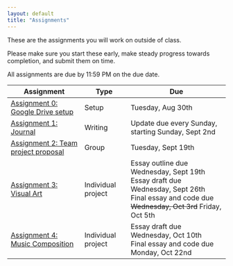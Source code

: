 ```yaml
---
layout: default
title: "Assignments"
---
```


These are the assignments you will work on outside of class.

Please make sure you start these early, make steady progress towards completion, and submit them on time.

All assignments are due by 11:59 PM on the due date.

Assignment | Type | Due
---------- | ---- |  ---
[Assignment 0: Google Drive setup](assign00.html) | Setup | Tuesday, Aug 30th 
[Assignment 1: Journal](assign01.html) | Writing | Update due every Sunday, starting Sunday, Sept 2nd
[Assignment 2: Team project proposal](assign02.html) | Group | Tuesday, Sept 19th
[Assignment 3: Visual Art](assign03.html) | Individual project | Essay outline due Wednesday, Sept 19th<br>Essay draft due Wednesday, Sept 26th<br>Final essay and code due <strike>Wednesday, Oct 3rd</strike> Friday, Oct 5th
[Assignment 4: Music Composition](assign04.html) | Individual project | Essay draft due Wednesday, Oct 10th<br>Final essay and code due Monday, Oct 22nd

<!--
[Assignment 5: Computers and Creativity](assign05.html) | Writing | See assignment description
-->
